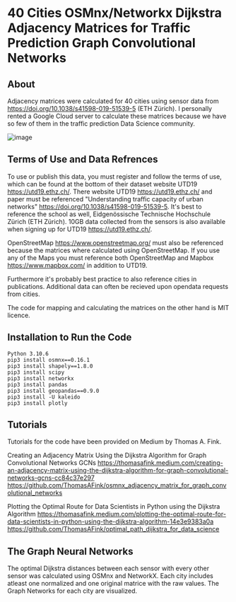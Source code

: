 # 40 Cities OSMnx/Networkx Dijkstra Adjacency Matrices for Traffic Prediction Graph Convolutional Networks

## About

Adjacency matrices were calculated for 40 cities using sensor data from https://doi.org/10.1038/s41598-019-51539-5 (ETH Zürich). I personally rented a Google Cloud server to calculate these matrices because we have so few of them in the traffic prediction Data Science community.

![image](https://user-images.githubusercontent.com/53316058/217098922-fb6fb157-20dd-443f-8faa-217122097361.png)

## Terms of Use and Data Refrences

To use or publish this data, you must register and follow the terms of use, which can be found at the bottom of their dataset website UTD19 https://utd19.ethz.ch/. There website UTD19 https://utd19.ethz.ch/ and paper must be referenced "Understanding traffic capacity of urban networks" https://doi.org/10.1038/s41598-019-51539-5. It's best to reference the school as well, Eidgenössische Technische Hochschule Zürich (ETH Zürich). 10GB data collected from the sensors is also available when signing up for UTD19 https://utd19.ethz.ch/. 

OpenStreetMap https://www.openstreetmap.org/ must also be referenced because the matrices where calculated using OpenStreetMap. If you use any of the Maps you must reference both OpenStreetMap and Mapbox https://www.mapbox.com/ in addition to UTD19.

Furthermore it's probably best practice to also reference cities in publications. Additional data can often be recieved upon opendata requests from cities. 

The code for mapping and calculating the matrices on the other hand is MIT licence. 

## Installation to Run the Code

    Python 3.10.6
    pip3 install osmnx==0.16.1
    pip3 install shapely==1.8.0
    pip3 install scipy
    pip3 install networkx
    pip3 install pandas
    pip3 install geopandas==0.9.0
    pip3 install -U kaleido
    pip3 install plotly

## Tutorials
Tutorials for the code have been provided on Medium by Thomas A. Fink.

Creating an Adjacency Matrix Using the Dijkstra Algorithm for Graph Convolutional Networks GCNs
https://thomasafink.medium.com/creating-an-adjacency-matrix-using-the-dijkstra-algorithm-for-graph-convolutional-networks-gcns-cc84c37e297
https://github.com/ThomasAFink/osmnx_adjacency_matrix_for_graph_convolutional_networks


Plotting the Optimal Route for Data Scientists in Python using the Dijkstra Algorithm
https://thomasafink.medium.com/plotting-the-optimal-route-for-data-scientists-in-python-using-the-dijkstra-algorithm-14e3e9383a0a
https://github.com/ThomasAFink/optimal_path_dijkstra_for_data_science

## The Graph Neural Networks
The optimal Dijkstra distances between each sensor with every other sensor was calculated using OSMnx and NetworkX. Each city includes atleast one normalized and one original matrice with the raw values. The Graph Networks for each city are visualized.
